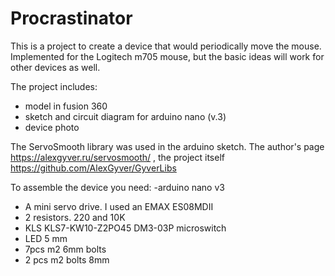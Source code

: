 # Procrastinator

This is a project to create a device that would periodically move the mouse. Implemented for the Logitech m705 mouse, but the basic ideas will work for other devices as well.

The project includes:
- model in fusion 360
- sketch and circuit diagram for arduino nano (v.3)
- device photo

The ServoSmooth library was used in the arduino sketch. 
The author's page https://alexgyver.ru/servosmooth/ , the project itself https://github.com/AlexGyver/GyverLibs

To assemble the device you need:
-arduino nano v3
- A mini servo drive. I used an EMAX ES08MDII
- 2 resistors. 220 and 10K
- KLS KLS7-KW10-Z2PO45 DM3-03P microswitch
- LED 5 mm
- 7pcs m2 6mm bolts
- 2 pcs m2 bolts 8mm
